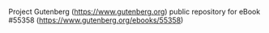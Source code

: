 Project Gutenberg (https://www.gutenberg.org) public repository for
eBook #55358 (https://www.gutenberg.org/ebooks/55358)
